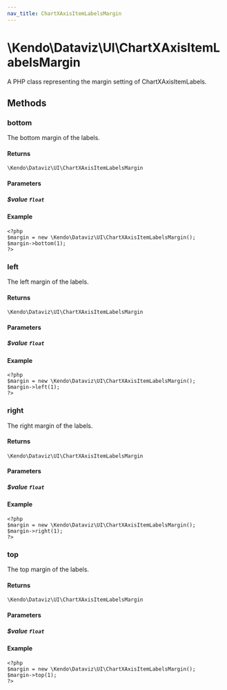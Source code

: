 ```yaml
---
nav_title: ChartXAxisItemLabelsMargin
---
```


# \Kendo\Dataviz\UI\ChartXAxisItemLabelsMargin

A PHP class representing the margin setting of ChartXAxisItemLabels.


## Methods

### bottom
The bottom margin of the labels.

#### Returns
`\Kendo\Dataviz\UI\ChartXAxisItemLabelsMargin`

#### Parameters

##### $value `float`



#### Example 
    <?php
    $margin = new \Kendo\Dataviz\UI\ChartXAxisItemLabelsMargin();
    $margin->bottom(1);
    ?>

### left
The left margin of the labels.

#### Returns
`\Kendo\Dataviz\UI\ChartXAxisItemLabelsMargin`

#### Parameters

##### $value `float`



#### Example 
    <?php
    $margin = new \Kendo\Dataviz\UI\ChartXAxisItemLabelsMargin();
    $margin->left(1);
    ?>

### right
The right margin of the labels.

#### Returns
`\Kendo\Dataviz\UI\ChartXAxisItemLabelsMargin`

#### Parameters

##### $value `float`



#### Example 
    <?php
    $margin = new \Kendo\Dataviz\UI\ChartXAxisItemLabelsMargin();
    $margin->right(1);
    ?>

### top
The top margin of the labels.

#### Returns
`\Kendo\Dataviz\UI\ChartXAxisItemLabelsMargin`

#### Parameters

##### $value `float`



#### Example 
    <?php
    $margin = new \Kendo\Dataviz\UI\ChartXAxisItemLabelsMargin();
    $margin->top(1);
    ?>

